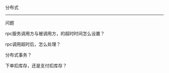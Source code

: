 分布式

-------

问题


rpc服务调用方与被调用方，的超时时间怎么设置？

rpc调用超时后，怎么处理？

分布式事务？

下单扣库存，还是支付扣库存？
















